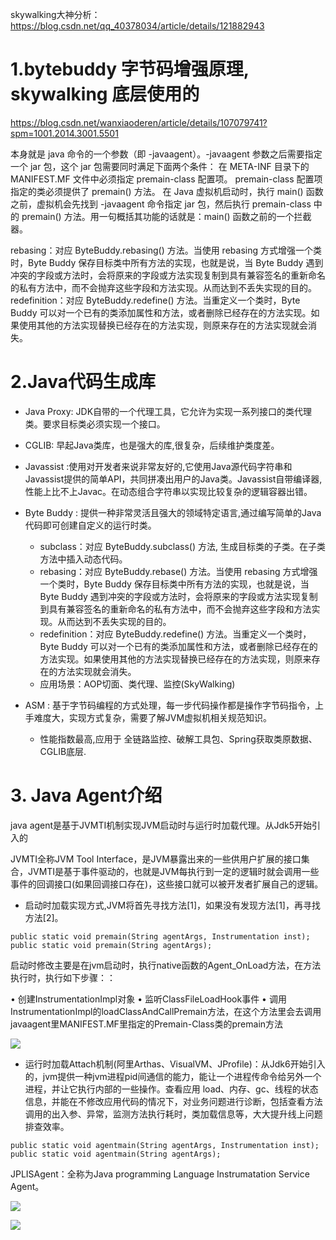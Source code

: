 
skywalking大神分析： https://blog.csdn.net/qq_40378034/article/details/121882943



# 1.bytebuddy 字节码增强原理,  skywalking 底层使用的
https://blog.csdn.net/wanxiaoderen/article/details/107079741?spm=1001.2014.3001.5501

本身就是 java 命令的一个参数（即 -javaagent）。-javaagent 参数之后需要指定一个 jar 包，这个 jar 包需要同时满足下面两个条件：
在 META-INF 目录下的 MANIFEST.MF 文件中必须指定 premain-class 配置项。
premain-class 配置项指定的类必须提供了 premain() 方法。
在 Java 虚拟机启动时，执行 main() 函数之前，虚拟机会先找到 -javaagent 命令指定 jar 包，然后执行 premain-class 中的 premain() 方法。用一句概括其功能的话就是：main() 函数之前的一个拦截器。



rebasing：对应 ByteBuddy.rebasing() 方法。当使用 rebasing 方式增强一个类时，Byte Buddy 保存目标类中所有方法的实现，也就是说，当 Byte Buddy 遇到冲突的字段或方法时，会将原来的字段或方法实现复制到具有兼容签名的重新命名的私有方法中，而不会抛弃这些字段和方法实现。从而达到不丢失实现的目的。
redefinition：对应 ByteBuddy.redefine() 方法。当重定义一个类时，Byte Buddy 可以对一个已有的类添加属性和方法，或者删除已经存在的方法实现。如果使用其他的方法实现替换已经存在的方法实现，则原来存在的方法实现就会消失。



# 2.Java代码生成库
- Java Proxy: JDK自带的一个代理工具，它允许为实现一系列接口的类代理类。要求目标类必须实现一个接口。
- CGLIB: 早起Java类库，也是强大的库,很复杂，后续维护类度差。
- Javassist :使用对开发者来说非常友好的,它使用Java源代码字符串和Javassist提供的简单API，共同拼凑出用户的Java类。Javassist自带编译器,性能上比不上Javac。在动态组合字符串以实现比较复杂的逻辑容器出错。
- Byte Buddy : 提供一种非常灵活且强大的领域特定语言,通过编写简单的Java代码即可创建自定义的运行时类。
    - subclass：对应 ByteBuddy.subclass() 方法, 生成目标类的子类。在子类方法中插入动态代码。
    - rebasing：对应 ByteBuddy.rebase() 方法。当使用 rebasing 方式增强一个类时，Byte Buddy 保存目标类中所有方法的实现，也就是说，当 Byte Buddy 遇到冲突的字段或方法时，会将原来的字段或方法实现复制到具有兼容签名的重新命名的私有方法中，而不会抛弃这些字段和方法实现。从而达到不丢失实现的目的。
    - redefinition：对应 ByteBuddy.redefine() 方法。当重定义一个类时，Byte Buddy 可以对一个已有的类添加属性和方法，或者删除已经存在的方法实现。如果使用其他的方法实现替换已经存在的方法实现，则原来存在的方法实现就会消失。
    - 应用场景：AOP切面、类代理、监控(SkyWalking)
    
- ASM : 基于字节码编程的方式处理，每一步代码操作都是操作字节码指令，上手难度大，实现方式复杂，需要了解JVM虚拟机相关规范知识。
    - 性能指数最高,应用于 全链路监控、破解工具包、Spring获取类原数据、CGLIB底层.


# 3. Java Agent介绍

java agent是基于JVMTI机制实现JVM启动时与运行时加载代理。从Jdk5开始引入的

JVMTI全称JVM Tool Interface，是JVM暴露出来的一些供用户扩展的接口集合，JVMTI是基于事件驱动的，也就是JVM每执行到一定的逻辑时就会调用一些事件的回调接口(如果回调接口存在)，这些接口就可以被开发者扩展自己的逻辑。


- 启动时加载实现方式,JVM将首先寻找方法[1]，如果没有发现方法[1]，再寻找方法[2]。

```
public static void premain(String agentArgs, Instrumentation inst); 
public static void premain(String agentArgs);
```

启动时修改主要是在jvm启动时，执行native函数的Agent_OnLoad方法，在方法执行时，执行如下步骤：：

• 创建InstrumentationImpl对象
• 监听ClassFileLoadHook事件
• 调用InstrumentationImpl的loadClassAndCallPremain方法，在这个方法里会去调用javaagent里MANIFEST.MF里指定的Premain-Class类的premain方法

![](https://img2022.cnblogs.com/blog/1694759/202206/1694759-20220608160012865-793445777.png)


- 运行时加载Attach机制(阿里Arthas、VisualVM、JProfile)：从Jdk6开始引入的，jvm提供一种jvm进程pid间通信的能力，能让一个进程传命令给另外一个进程，并让它执行内部的一些操作。查看应用 load、内存、gc、线程的状态信息，并能在不修改应用代码的情况下，对业务问题进行诊断，包括查看方法调用的出入参、异常，监测方法执行耗时，类加载信息等，大大提升线上问题排查效率。

```
public static void agentmain(String agentArgs, Instrumentation inst); 
public static void agentmain(String agentArgs);
```

JPLISAgent：全称为Java programming Language Instrumatation Service Agent。

![](https://img2022.cnblogs.com/blog/1694759/202206/1694759-20220609113853092-780241676.png)

![](https://img2022.cnblogs.com/blog/1694759/202206/1694759-20220616123708521-892655234.png)